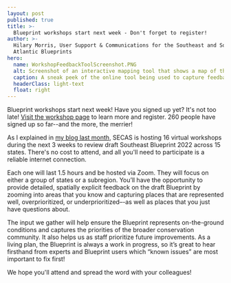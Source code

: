 ```yaml
---
layout: post
published: true
title: >-
  Blueprint workshops start next week - Don't forget to register!
author: >-
  Hilary Morris, User Support & Communications for the Southeast and South
  Atlantic Blueprints
hero:
  name: WorkshopFeedbackToolScreenshot.PNG
  alt: Screenshot of an interactive mapping tool that shows a map of the Blueprint in shades of purple, and a sidebar that enables drawing polygons for different types of feedback.
  caption: A sneak peek of the online tool being used to capture feedback in the upcoming Blueprint workshops! <a href="https://secassoutheast.org/workshops">It's not too late to sign up</a>, if you haven't already.
  headerClass: light-text
  float: right
---
```

Blueprint workshops start next week! Have you signed up yet? It's not too late! [Visit the workshop page](http://secassoutheast.org/workshops) to learn more and register. 260 people have signed up so far--and the more, the merrier!

As I explained in [my blog last month](https://secassoutheast.org/2022/03/30/register-for-a-virtual-workshop-to-review-draft-Southeast-Blueprint-2022.html), SECAS is hosting 16 virtual workshops during the next 3 weeks to review draft Southeast Blueprint 2022 across 15 states. There's no cost to attend, and all you'll need to participate is a reliable internet connection.<!--more-->

Each one will last 1.5 hours and be hosted via Zoom. They will focus on either a group of states or a subregion. You’ll have the opportunity to provide detailed, spatially explicit feedback on the draft Blueprint by zooming into areas that you know and capturing places that are represented well, overprioritized, or underprioritized–-as well as places that you just have questions about.

The input we gather will help ensure the Blueprint represents on-the-ground conditions and captures the priorities of the broader conservation community. It also helps us as staff prioritize future improvements. As a living plan, the Blueprint is always a work in progress, so it’s great to hear firsthand from experts and Blueprint users which “known issues” are most important to fix first!

We hope you'll attend and spread the word with your colleagues!
